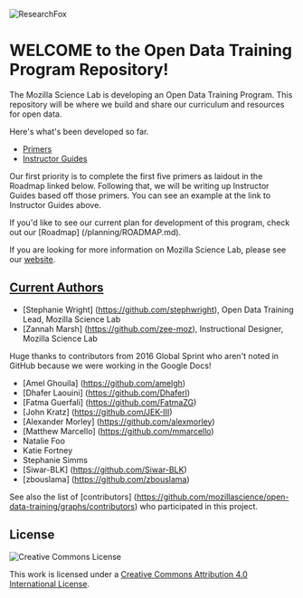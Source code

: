 ![ResearchFox](https://cloud.githubusercontent.com/assets/14626242/14433841/cce1a41a-ffc4-11e5-86ae-fb3df5ba0194.png)

# WELCOME to the Open Data Training Program Repository!

The Mozilla Science Lab is developing an Open Data Training Program.  This repository will be where we build and share our curriculum and resources for open data.

Here's what's been developed so far.

* [Primers](https://mozillascience.github.io/open-data-primers/index.html)
* [Instructor Guides](https://mozillascience.github.io/open-data-guides/)

Our first priority is to complete the first five primers as laidout in the Roadmap linked below. Following that, we will be writing up Instructor Guides based off those primers.  You can see an example at the link to Instructor Guides above.

If you'd like to see our current plan for development of this program, check out our [Roadmap] (/planning/ROADMAP.md). 

If you are looking for more information on Mozilla Science Lab, please see our [website](https://www.mozillascience.org/).

## [Current Authors](#current-authors)
* [Stephanie Wright] (https://github.com/stephwright), Open Data Training Lead, Mozilla Science Lab
* [Zannah Marsh] (https://github.com/zee-moz), Instructional Designer, Mozilla Science Lab

Huge thanks to contributors from 2016 Global Sprint who aren't noted in GitHub because we were working in the Google Docs!
* [Amel Ghouila] (https://github.com/amelgh)
* [Dhafer Laouini] (https://github.com/Dhaferl)
* [Fatma Guerfali] (https://github.com/FatmaZG)
* [John Kratz] (https://github.com/JEK-III)
* [Alexander Morley] (https://github.com/alexmorley)
* [Matthew Marcello] (https://github.com/mmarcello)
* Natalie Foo
* Katie Fortney
* Stephanie Simms
* [Siwar-BLK] (https://github.com/Siwar-BLK)
* [zbouslama] (https://github.com/zbouslama)

See also the list of [contributors] (https://github.com/mozillascience/open-data-training/graphs/contributors) who participated in this project.

## License
![Creative Commons License](https://i.creativecommons.org/l/by/4.0/88x31.png)

This work is licensed under a [Creative Commons Attribution 4.0 International License](http://creativecommons.org/licenses/by/4.0/).
